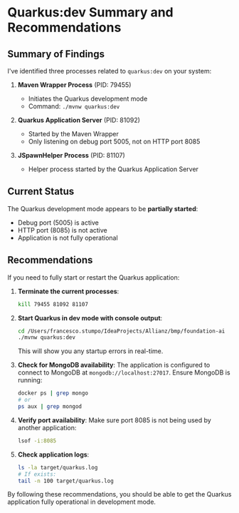 # Quarkus:dev Summary and Recommendations

## Summary of Findings

I've identified three processes related to `quarkus:dev` on your system:

1. **Maven Wrapper Process** (PID: 79455)
   - Initiates the Quarkus development mode
   - Command: `./mvnw quarkus:dev`

2. **Quarkus Application Server** (PID: 81092)
   - Started by the Maven Wrapper
   - Only listening on debug port 5005, not on HTTP port 8085

3. **JSpawnHelper Process** (PID: 81107)
   - Helper process started by the Quarkus Application Server

## Current Status

The Quarkus development mode appears to be **partially started**:
- Debug port (5005) is active
- HTTP port (8085) is not active
- Application is not fully operational

## Recommendations

If you need to fully start or restart the Quarkus application:

1. **Terminate the current processes**:
   ```bash
   kill 79455 81092 81107
   ```

2. **Start Quarkus in dev mode with console output**:
   ```bash
   cd /Users/francesco.stumpo/IdeaProjects/Allianz/bmp/foundation-ai
   ./mvnw quarkus:dev
   ```
   This will show you any startup errors in real-time.

3. **Check for MongoDB availability**:
   The application is configured to connect to MongoDB at `mongodb://localhost:27017`.
   Ensure MongoDB is running:
   ```bash
   docker ps | grep mongo
   # or
   ps aux | grep mongod
   ```

4. **Verify port availability**:
   Make sure port 8085 is not being used by another application:
   ```bash
   lsof -i:8085
   ```

5. **Check application logs**:
   ```bash
   ls -la target/quarkus.log
   # If exists:
   tail -n 100 target/quarkus.log
   ```

By following these recommendations, you should be able to get the Quarkus application fully operational in development mode.